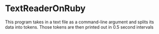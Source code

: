 TextReaderOnRuby
================
This program takes in a text file as a command-line argument and splits its data into tokens. Those tokens are then printed out in 0.5 second intervals
